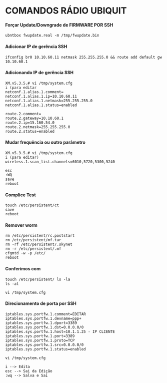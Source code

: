 # COMANDOS RÁDIO UBIQUIT

#### Forçar Update/Downgrade de FIRMWARE POR SSH   

    ubntbox fwupdate.real -m /tmp/fwupdate.bin
#### Adicionar IP de gerência SSH   
    
    ifconfig br0 10.10.60.11 netmask 255.255.255.0 && route add default gw 10.10.60.1
#### Adicionando IP de gerência SSH   
    XM.v5.3.5.# vi /tmp/system.cfg
    i (para editar
    netconf.1.alias.1.comment=
    netconf.1.alias.1.ip=10.10.60.11
    netconf.1.alias.1.netmask=255.255.255.0
    netconf.1.alias.1.status=enabled

    route.2.comment=
    route.2.gateway=10.10.60.1
    route.2.ip=15.160.54.0
    route.2.netmask=255.255.255.0
    route.2.status=enabled
#### Mudar frequência ou outro parâmetro
    XM.v5.3.5.# vi /tmp/system.cfg
    i (para editar)
    wireless.1.scan_list.channels=6010,5720,5300,5240

    esc
    :WQ
    save
    reboot
#### Complice Test

    touch /etc/persistent/ct
    save
    reboot

#### Remover worm

    rm /etc/persistent/rc.poststart
    rm /etc/persistent/mf.tar
    rm -rf /etc/persistent/.skynet
    rm -r /etc/persistent/.mf
    cfgmtd -w -p /etc/
    reboot      

#### Conferimos com

    touch /etc/persistent/ ls -la 
    ls -al

    vi /tmp/system.cfg 
#### Direcionamento de porta por SSH

    iptables.sys.portfw.1.comment=EDITAR
    iptables.sys.portfw.1.devname=ppp+
    iptables.sys.portfw.1.dport=3389
    iptables.sys.portfw.1.dst=0.0.0.0/0
    iptables.sys.portfw.1.host=10.1.1.25 - IP CLIENTE
    iptables.sys.portfw.1.port=3389
    iptables.sys.portfw.1.proto=TCP
    iptables.sys.portfw.1.src=0.0.0.0/0
    iptables.sys.portfw.1.status=enabled

    vi /tmp/system.cfg

    i --> Edita 
    esc --> Sai da Edição 
    :wq --> Salva e Sai 